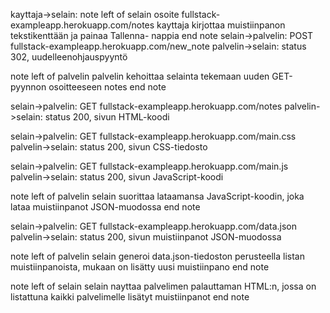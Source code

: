 kayttaja->selain:
note left of selain
osoite fullstack-exampleapp.herokuapp.com/notes 
kayttaja kirjottaa muistiinpanon tekstikenttään ja painaa Tallenna-
nappia
end note
selain->palvelin: POST fullstack-exampleapp.herokuapp.com/new_note
palvelin->selain: status 302, uudelleenohjauspyyntö

note left of palvelin
  palvelin kehoittaa selainta tekemaan uuden GET-pyynnon 
  osoitteeseen notes
end note

selain->palvelin: GET fullstack-exampleapp.herokuapp.com/notes
palvelin->selain: status 200, sivun HTML-koodi

selain->palvelin: GET fullstack-exampleapp.herokuapp.com/main.css
palvelin->selain: status 200, sivun CSS-tiedosto

selain->palvelin: GET fullstack-exampleapp.herokuapp.com/main.js
palvelin->selain: status 200, sivun JavaScript-koodi

note left of palvelin
  selain suorittaa lataamansa JavaScript-koodin, joka lataa
  muistiinpanot JSON-muodossa
end note

selain->palvelin: GET fullstack-exampleapp.herokuapp.com/data.json
palvelin->selain: status 200, sivun muistiinpanot JSON-muodossa

note left of palvelin
  selain generoi data.json-tiedoston perusteella listan
  muistiinpanoista, mukaan on lisätty uusi muistiinpano
end note

note left of selain
 selain nayttaa palvelimen palauttaman HTML:n,
 jossa on listattuna kaikki palvelimelle lisätyt muistiinpanot
end note